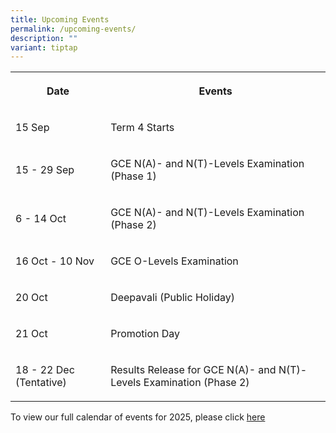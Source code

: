 ```yaml
---
title: Upcoming Events
permalink: /upcoming-events/
description: ""
variant: tiptap
---
```

<table style="minWidth: 50px">
<colgroup>
<col>
<col>
</colgroup>
<tbody>
<tr>
<th rowspan="1" colspan="1">
<p>Date</p>
</th>
<th rowspan="1" colspan="1">
<p>Events</p>
</th>
</tr>
<tr>
<td rowspan="1" colspan="1">
<p>15 Sep</p>
</td>
<td rowspan="1" colspan="1">
<p>Term 4 Starts</p>
</td>
</tr>
<tr>
<td rowspan="1" colspan="1">
<p>15 - 29 Sep</p>
</td>
<td rowspan="1" colspan="1">
<p>GCE N(A)- and N(T)-Levels Examination (Phase 1)</p>
</td>
</tr>
<tr>
<td rowspan="1" colspan="1">
<p>6 - 14 Oct</p>
</td>
<td rowspan="1" colspan="1">
<p>GCE N(A)- and N(T)-Levels Examination (Phase 2)</p>
</td>
</tr>
<tr>
<td rowspan="1" colspan="1">
<p>16 Oct - 10 Nov</p>
</td>
<td rowspan="1" colspan="1">
<p>GCE O-Levels Examination</p>
</td>
</tr>
<tr>
<td rowspan="1" colspan="1">
<p>20 Oct</p>
</td>
<td rowspan="1" colspan="1">
<p>Deepavali (Public Holiday)</p>
</td>
</tr>
<tr>
<td rowspan="1" colspan="1">
<p>21 Oct</p>
</td>
<td rowspan="1" colspan="1">
<p>Promotion Day</p>
</td>
</tr>
<tr>
<td rowspan="1" colspan="1">
<p>18 - 22 Dec (Tentative)</p>
</td>
<td rowspan="1" colspan="1">
<p>Results Release for GCE N(A)- and N(T)-Levels Examination (Phase 2)</p>
</td>
</tr>
</tbody>
</table>
<p>To view our full calendar of events for 2025, please click <a href="/about-us/our-calendar-of-events" rel="noopener noreferrer nofollow" target="_blank">here</a>
</p>